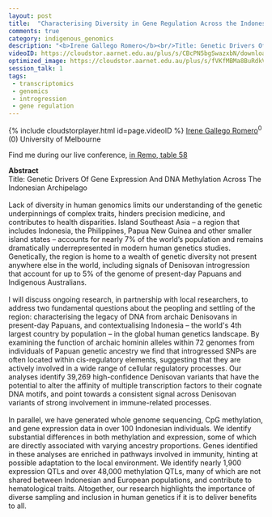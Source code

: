```yaml
---
layout: post
title:  "Characterising Diversity in Gene Regulation Across the Indonesian Archipelago"
comments: true
category: indigenous_genomics
description: "<b>Irene Gallego Romero</b><br/>Title: Genetic Drivers Of Gene Expression And DNA ..."
videoID: https://cloudstor.aarnet.edu.au/plus/s/CBcPN5bgSwazxbN/download
optimized_image: https://cloudstor.aarnet.edu.au/plus/s/fVKfMBMa8BuRdkV/download
session_talk: 1
tags:
 - transcriptomics
 - genomics
 - introgression
 - gene regulation
---
```

{% include cloudstorplayer.html id=page.videoID %}
<u>Irene Gallego Romero</u><sup>0</sup><br/>
\(0\) University of Melbourne

Find me during our live conference, [in Remo, table 58](https://remo.co)

<b>Abstract</b><br/>
Title: Genetic Drivers Of Gene Expression And DNA Methylation Across The Indonesian Archipelago<br/><br/>Lack of diversity in human genomics limits our understanding of the genetic underpinnings of complex traits, hinders precision medicine, and contributes to health disparities. Island Southeast Asia – a region that includes Indonesia, the Philippines, Papua New Guinea and other smaller island states – accounts for nearly 7% of the world’s population and remains dramatically underrepresented in modern human genetics studies.  Genetically, the region is home to a wealth of genetic diversity not present anywhere else in the world, including signals of Denisovan introgression that account for up to 5% of the genome of present-day Papuans and Indigenous Australians.<br/><br/>I will discuss ongoing research, in partnership with local researchers, to address two fundamental questions about the peopling and settling of the region: characterising the legacy of DNA from archaic Denisovans in present-day Papuans, and contextualising Indonesia – the world's 4th largest country by population – in the global human genetics landscape. By examining the function of archaic hominin alleles within 72 genomes from individuals of Papuan genetic ancestry we find that introgressed SNPs are often located within cis-regulatory elements, suggesting that they are actively involved in a wide range of cellular regulatory processes. Our analyses identify 39,269 high-confidence Denisovan variants that have the potential to alter the affinity of multiple transcription factors to their cognate DNA motifs, and point towards a consistent signal across Denisovan variants of strong involvement in immune-related processes. <br/><br/>In parallel, we have generated whole genome sequencing, CpG methylation, and gene expression data in over 100 Indonesian individuals. We identify substantial differences in both methylation and expression, some of which are directly associated with varying ancestry proportions. Genes identified in these analyses are enriched in pathways involved in immunity, hinting at possible adaptation to the local environment. We identify nearly 1,900 expression QTLs and over 48,000 methylation QTLs, many of which are not shared between Indonesian and European populations, and contribute to hematological traits. Altogether, our research highlights the importance of diverse sampling and inclusion in human genetics if it is to deliver benefits to all. 
